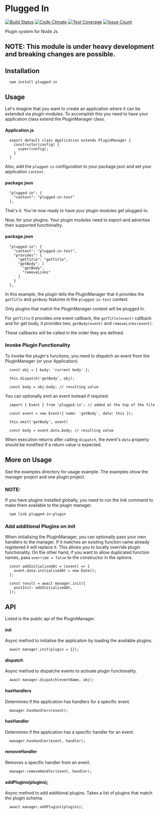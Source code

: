 # Plugged In

[![Build Status](https://travis-ci.org/rawphp/plugged-in.svg?branch=master)](https://travis-ci.org/rawphp/plugged-in)
[![Code Climate](https://codeclimate.com/github/rawphp/plugged-in/badges/gpa.svg)](https://codeclimate.com/github/rawphp/plugged-in)
[![Test Coverage](https://codeclimate.com/github/rawphp/plugged-in/badges/coverage.svg)](https://codeclimate.com/github/rawphp/plugged-in/coverage)
[![Issue Count](https://codeclimate.com/github/rawphp/plugged-in/badges/issue_count.svg)](https://codeclimate.com/github/rawphp/plugged-in)

Plugin system for Node Js.

## NOTE: This module is under heavy development and breaking changes are possible.

## Installation

      npm install plugged-in

## Usage

Let's imagine that you want to create an application where it can be extended via plugin modules. To accomplish this you need to have your application class extend
the PluginManager class.

#### Application.js

      export default class Application extends PluginManager {
        constructor(config) {
          super(config);
        }
      }

Also, add the `plugged-in` configuration to your package.json and set your application `context`.

#### package.json

      "plugged-in": {
        "context": "plugged-in-test"
      },

That's it. You're now ready to have your plugin modules get plugged-in.


Now, for your plugins. Your plugin modules need to export and advertise their supported functionality.

#### package.json

      "plugged-in": {
        "context": "plugged-in-test",
        "provides": {
          "getTitle": "getTitle",
          "getBody": [
            "getBody",
            "removeLinks"
          ]
        }
      },

In this example, the plugin tells the PluginManager that it provides the `getTitle` and `getBody` features in the `plugged-in-test` context.

Only plugins that match the PluginManager context will be plugged in.

For `getTitle` it provides one event callback, the `getTitle(event)` callback and for get body, it provides two, `getBody(event)` and `removeLinks(event)`.

These callbacks will be called in the order they are defined.

### Invoke Plugin Functionality

To invoke the plugin's functions, you need to dispatch an event from the PluginManager (or your Application).

      const obj = { body: 'current body' };

      this.dispatch('getBody', obj);

      const body = obj.body; // resulting value

You can optionally emit an event instead if required:

      import { Event } from 'plugged-in'; // added at the top of the file

      const event = new Event({ name: 'getBody', data: this });

      this.emit('getBody', event)

      const body = event.data.body; // resulting value

When execution returns after calling `dispatch`, the event's `data` property should be modified if a return value is expected.


## More on Usage

See the examples directory for usage example. The examples show the manager project and one plugin project.

### NOTE:

If you have plugins installed globally, you need to run the link command to make them
available to the plugin manager.

      npm link plugged-in-plugin

### Add additional Plugins on init

When initialising the PluginManager, you can optionally pass your own handlers to the manager. If it matches an existing function name
already registered it will replace it. This allows you to locally override plugin functionality. On the other hand, if you want to allow
duplicated function names, pass `override = false` to the constructor in the options.

      const addInitialisedAt = (event) => {
        event.data.initialisedAt = new Date();
      };

      const result = await manager.init({
        postInit: addInitialisedAt,
      });


## API

Listed is the public api of the PluginManager.

#### init
Async method to initialise the application by loading the available plugins.

      await manager.init(plugin = {});

#### dispatch
Async method to dispatche events to activate plugin functionality.

      await manager.dispatch(eventName, obj);

#### hasHandlers
Determines if the application has handlers for a specific event.

      manager.hasHandlers(event);

#### hasHandler
Determines if the application has a specific handler for an event.

      manager.hasHandler(event, handler);

#### removeHandler
Removes a specific handler from an event.

      manager.removeHandler(event, handler);

#### addPlugins(plugins);
Async method to add additional plugins. Takes a list of plugins that match the plugin schema.

      await manager.addPlugins(plugins);
